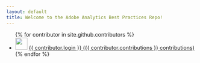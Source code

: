 ```yaml
---
layout: default
title: Welcome to the Adobe Analytics Best Practices Repo!
---
```

<ul>
{% for contributor in site.github.contributors %}
  <li>
    <img src="{{ contributor.avatar_url }}" width="32" height="32" />
    <a href="{{ contributor.html_url }}">{{ contributor.login }} ({{ contributor.contributions }} contributions)</a>
  </li>
{% endfor %}
</ul>
